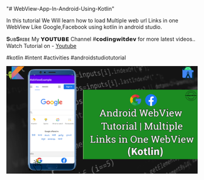 "# WebView-App-In-Android-Using-Kotlin" 


In this tutorial We Will learn  how to load Multiple web url Links in one WebView Like Google,Facebook using kotlin in android studio.

𝐒ᴜʙ𝐒ʀɪʙᴇ My 𝗬𝗢𝗨𝗧𝗨𝗕𝗘  Channel #𝗰𝗼𝗱𝗶𝗻𝗴𝘄𝗶𝘁𝗱𝗲𝘃 for more latest videos..
Watch Tutorial on -
[Youtube](https://www.youtube.com/watch?v=adc4z5ANFqs)

#kotlin #intent #activities #androidstudiotutorial

![GitHub Logo](/webviewexample.jpg)
